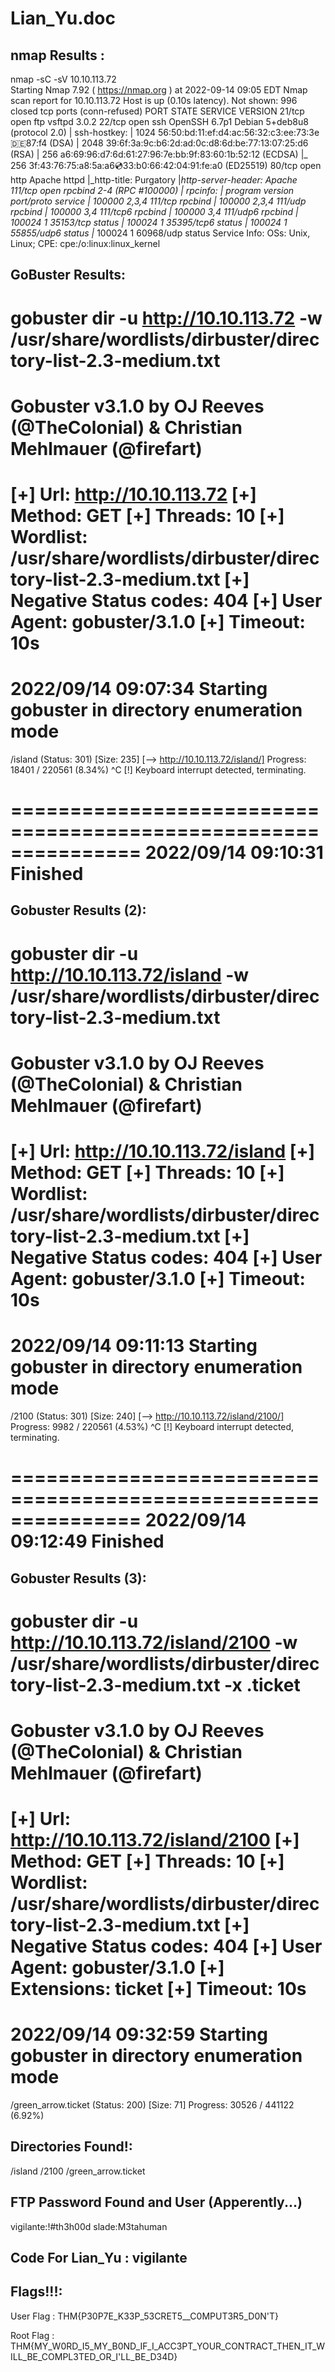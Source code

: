 Lian_Yu.doc
==============================
nmap Results :
--------------------
nmap -sC -sV 10.10.113.72               
Starting Nmap 7.92 ( https://nmap.org ) at 2022-09-14 09:05 EDT
Nmap scan report for 10.10.113.72
Host is up (0.10s latency).
Not shown: 996 closed tcp ports (conn-refused)
PORT    STATE SERVICE VERSION
21/tcp  open  ftp     vsftpd 3.0.2
22/tcp  open  ssh     OpenSSH 6.7p1 Debian 5+deb8u8 (protocol 2.0)
| ssh-hostkey: 
|   1024 56:50:bd:11:ef:d4:ac:56:32:c3:ee:73:3e:de:87:f4 (DSA)
|   2048 39:6f:3a:9c:b6:2d:ad:0c:d8:6d:be:77:13:07:25:d6 (RSA)
|   256 a6:69:96:d7:6d:61:27:96:7e:bb:9f:83:60:1b:52:12 (ECDSA)
|_  256 3f:43:76:75:a8:5a:a6:cd:33:b0:66:42:04:91:fe:a0 (ED25519)
80/tcp  open  http    Apache httpd
|_http-title: Purgatory
|_http-server-header: Apache
111/tcp open  rpcbind 2-4 (RPC #100000)
| rpcinfo: 
|   program version    port/proto  service
|   100000  2,3,4        111/tcp   rpcbind
|   100000  2,3,4        111/udp   rpcbind
|   100000  3,4          111/tcp6  rpcbind
|   100000  3,4          111/udp6  rpcbind
|   100024  1          35153/tcp   status
|   100024  1          35395/tcp6  status
|   100024  1          55855/udp6  status
|_  100024  1          60968/udp   status
Service Info: OSs: Unix, Linux; CPE: cpe:/o:linux:linux_kernel


GoBuster Results:
---------------------------
gobuster dir -u http://10.10.113.72 -w /usr/share/wordlists/dirbuster/directory-list-2.3-medium.txt
===============================================================
Gobuster v3.1.0
by OJ Reeves (@TheColonial) & Christian Mehlmauer (@firefart)
===============================================================
[+] Url:                     http://10.10.113.72
[+] Method:                  GET
[+] Threads:                 10
[+] Wordlist:                /usr/share/wordlists/dirbuster/directory-list-2.3-medium.txt
[+] Negative Status codes:   404
[+] User Agent:              gobuster/3.1.0
[+] Timeout:                 10s
===============================================================
2022/09/14 09:07:34 Starting gobuster in directory enumeration mode
===============================================================
/island               (Status: 301) [Size: 235] [--> http://10.10.113.72/island/]
Progress: 18401 / 220561 (8.34%)                                                ^C
[!] Keyboard interrupt detected, terminating.
                                                                                 
===============================================================
2022/09/14 09:10:31 Finished
===============================================================

Gobuster Results (2):
-----------------------------
gobuster dir -u http://10.10.113.72/island -w /usr/share/wordlists/dirbuster/directory-list-2.3-medium.txt
===============================================================
Gobuster v3.1.0
by OJ Reeves (@TheColonial) & Christian Mehlmauer (@firefart)
===============================================================
[+] Url:                     http://10.10.113.72/island
[+] Method:                  GET
[+] Threads:                 10
[+] Wordlist:                /usr/share/wordlists/dirbuster/directory-list-2.3-medium.txt
[+] Negative Status codes:   404
[+] User Agent:              gobuster/3.1.0
[+] Timeout:                 10s
===============================================================
2022/09/14 09:11:13 Starting gobuster in directory enumeration mode
===============================================================
/2100                 (Status: 301) [Size: 240] [--> http://10.10.113.72/island/2100/]
Progress: 9982 / 220561 (4.53%)                                                      ^C
[!] Keyboard interrupt detected, terminating.
                                                                                      
===============================================================
2022/09/14 09:12:49 Finished
===============================================================

Gobuster Results (3):
-----------------------------
gobuster dir -u http://10.10.113.72/island/2100 -w /usr/share/wordlists/dirbuster/directory-list-2.3-medium.txt -x .ticket 
===============================================================
Gobuster v3.1.0
by OJ Reeves (@TheColonial) & Christian Mehlmauer (@firefart)
===============================================================
[+] Url:                     http://10.10.113.72/island/2100
[+] Method:                  GET
[+] Threads:                 10
[+] Wordlist:                /usr/share/wordlists/dirbuster/directory-list-2.3-medium.txt
[+] Negative Status codes:   404
[+] User Agent:              gobuster/3.1.0
[+] Extensions:              ticket
[+] Timeout:                 10s
===============================================================
2022/09/14 09:32:59 Starting gobuster in directory enumeration mode
===============================================================
/green_arrow.ticket   (Status: 200) [Size: 71]
Progress: 30526 / 441122 (6.92%)  

Directories Found!:
-----------------------------
/island
/2100
/green_arrow.ticket

FTP Password Found and User (Apperently...)
-----------------------------
vigilante:!#th3h00d
slade:M3tahuman

Code For Lian_Yu :  vigilante
---------------------------------


Flags!!!:
----------------------------------
User Flag : THM{P30P7E_K33P_53CRET5__C0MPUT3R5_D0N'T}

Root Flag : THM{MY_W0RD_I5_MY_B0ND_IF_I_ACC3PT_YOUR_CONTRACT_THEN_IT_WILL_BE_COMPL3TED_OR_I'LL_BE_D34D}